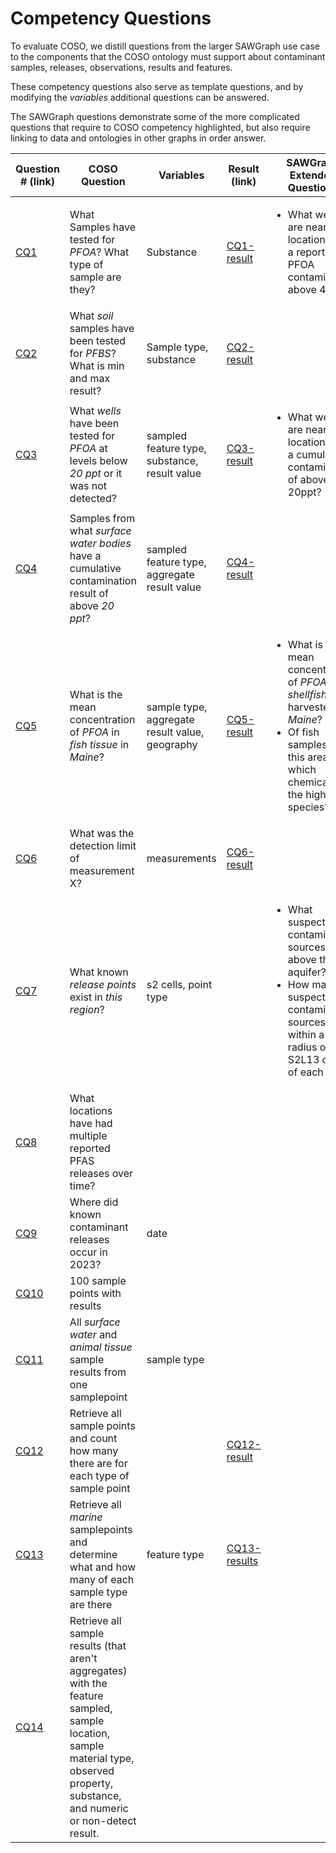 # Competency Questions

To evaluate COSO, we distill questions from the larger SAWGraph use case to the components that the COSO ontology must support about contaminant samples, releases, observations, results and features.

These competency questions also serve as template questions, and by modifying the *variables* additional questions can be answered. 

The SAWGraph questions demonstrate some of the more complicated questions that require to COSO competency highlighted, but also require linking to data and ontologies in other graphs in order answer. 

| Question # (link) | COSO Question | Variables | Result (link) | SAWGraph Extended Questions |
| -- | ------------------ | ------------------ | --------- | --------- |
| [CQ1](./CQ1.rq) | What Samples have tested for *PFOA*? What type of sample are they? | Substance | [CQ1-result](./CQ1-result.csv) | <ul><li> What wells are near locations with a reported  PFOA contamination above 4ppt? </li></ul>|
| [CQ2](./CQ2.rq) | What *soil* samples have been tested for *PFBS*? What is min and max result? | Sample type, substance  | [CQ2-result](./CQ2-result.csv) | |
| [CQ3](./CQ3.rq) | What *wells* have been tested for *PFOA* at levels below *20 ppt* or it was not detected?  | sampled feature type, substance, result value| [CQ3-result](./CQ3-result.csv) | <ul><li> What wells are near locations with a cumulative contamination of above 20ppt? </li> </ul>|
| [CQ4](./CQ4.rq) | Samples from what *surface water bodies* have a cumulative contamination result of above *20 ppt*? | sampled feature type, aggregate result value| [CQ4-result](CQ4-result.csv) | |
| [CQ5](./CQ5.rq) | What is the mean concentration of *PFOA* in *fish tissue* in *Maine*? | sample type, aggregate result value, geography | [CQ5-result](./CQ5-result.csv) |<ul><li> What is the mean concentration of *PFOA* in *shellfish* harvested in *Maine*? </li><li> Of fish samples in this area, which chemical is the highest by species? </li></ul>|
| [CQ6](./CQ6.rq) | What was the detection limit of measurement X? | measurements | [CQ6-result](./CQ6-result.csv)  | |
| [CQ7](./CQ7.rq) | What known *release points* exist in *this region*? | s2 cells, point type | | <ul><li> What suspected contamination sources exist above this aquifer?</li><li>How many suspected contamination sources are within a radius of two S2L13 cells of each well?</li></ul>|
| [CQ8](./CQ8.rq) | What locations have had multiple reported PFAS releases over time? |  | | |
| [CQ9](./CQ9.rq) | Where did known contaminant releases occur in 2023? | date | | |
| [CQ10](./CQ10.rq) | 100 sample points with results | | | |
| [CQ11](./CQ11.rq) | All *surface water* and *animal tissue* sample results from one samplepoint | sample type| | |
| [CQ12](./CQ12.rq)| Retrieve all sample points and count how many there are for each type of sample point | | [CQ12-result](./CQ12-result.csv)| |
| [CQ13](./CQ13.rq) | Retrieve all *marine* samplepoints and determine what and how many of each sample type are there | feature type|  [CQ13-results](./CQ13-results.csv)| |
| [CQ14](./CQ14.rq) | Retrieve all sample results (that aren't aggregates) with the feature sampled, sample location, sample material type, observed property, substance, and numeric or non-detect result. | | | |